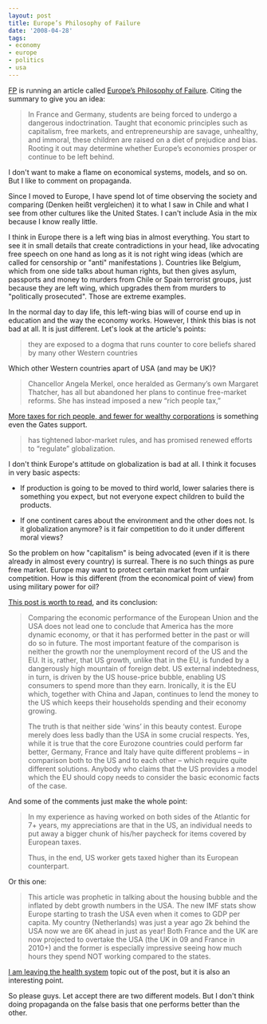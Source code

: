 ```yaml
---
layout: post
title: Europe’s Philosophy of Failure
date: '2008-04-28'
tags:
- economy
- europe
- politics
- usa
---
```


[FP][1] is running an article called [Europe’s Philosophy of Failure][1]. Citing the summary to give you an idea:

> In France and Germany, students are being forced to undergo a dangerous indoctrination. Taught that economic principles such as capitalism, free markets, and entrepreneurship are savage, unhealthy, and immoral, these children are raised on a diet of prejudice and bias. Rooting it out may determine whether Europe’s economies prosper or continue to be left behind.

I don't want to make a flame on economical systems, models, and so on. But I like to comment on propaganda.

Since I moved to Europe, I have spend lot of time observing the society and comparing (Denken heißt vergleichen) it to what I saw in Chile and what I see from other cultures like the United States. I can't include Asia in the mix because I know really little.

I think in Europe there is a left wing bias in almost everything. You start to see it in small details that create contradictions in your head, like advocating free speech on one hand as long as it is not right wing ideas (which are called for censorship or "anti" manifestations ). Countries like Belgium, which from one side talks about human rights, but then gives asylum, passports and money to murders from Chile or Spain terrorist groups, just because they are left wing, which upgrades them from murders to "politically prosecuted". Those are extreme examples.

In the normal day to day life, this left-wing bias will of course end up in education and the way the economy works. However, I think this bias is not bad at all. It is just different. Let's look at the article's points:

> they are exposed to a dogma that runs counter to core beliefs shared by many other Western countries

Which other Western countries apart of USA (and may be UK)?

> Chancellor Angela Merkel, once heralded as Germany’s own Margaret Thatcher, has all but abandoned her plans to continue free-market reforms. She has instead imposed a new “rich people tax,”

[More taxes for rich people, and fewer for wealthy corporations][4] is something even the Gates support.

> has tightened labor-market rules, and has promised renewed efforts to “regulate” globalization.

I don't think Europe's attitude on globalization is bad at all. I think it focuses in very basic aspects:

* If production is going to be moved to third world, lower salaries there is something you expect, but not everyone expect children to build the products.

* If one continent cares about the environment and the other does not. Is it globalization anymore? is it fair competition to do it under different moral views?

So the problem on how "capitalism" is being advocated (even if it is there already in almost every country) is surreal. There is no such things as pure free market. Europe may want to protect certain market from unfair competition. How is this different (from the economical point of view) from using military power for oil?

[This post is worth to read][5], and its conclusion:

> Comparing the economic performance of the European Union and the USA does not lead one to conclude that America has the more dynamic economy, or that it has performed better in the past or will do so in future. The most important feature of the comparison is neither the growth nor the unemployment record of the US and the EU. It is, rather, that US growth, unlike that in the EU, is funded by a dangerously high mountain of foreign debt. US external indebtedness, in turn, is driven by the US house-price bubble, enabling US consumers to spend more than they earn. Ironically, it is the EU which, together with China and Japan, continues to lend the money to the US which keeps their households spending and their economy growing.  
>   
> The truth is that neither side ‘wins’ in this beauty contest. Europe merely does less badly than the USA in some crucial respects. Yes, while it is true that the core Eurozone countries could perform far better, Germany, France and Italy have quite different problems – in comparison both to the US and to each other – which require quite different solutions. Anybody who claims that the US provides a model which the EU should copy needs to consider the basic economic facts of the case.

And some of the comments just make the whole point:

> In my experience as having worked on both sides of the Atlantic for 7+ years, my appreciations are that in the US, an individual needs to put away a bigger chunk of his/her paycheck for items covered by European taxes.  
>   
> Thus, in the end, US worker gets taxed higher than its European counterpart.

Or this one:

> This article was prophetic in talking about the housing bubble and the inflated by debt growth numbers in the USA. The new IMF stats show Europe starting to trash the USA even when it comes to GDP per capita. My country (Netherlands) was just a year ago 2k behind the USA now we are 6K ahead in just as year! Both France and the UK are now projected to overtake the USA (the UK in 09 and France in 2010+) and the former is especially impressive seeing how much hours they spend NOT working compared to the states.

[I am leaving the health system][6] topic out of the post, but it is also an interesting point.

So please guys. Let accept there are two different models. But I don't think doing propaganda on the false basis that one performs better than the other.

[1]: http://www.foreignpolicy.com/story/cms.php?story_id=4095&amp;amp;page=0  
[2]: http://www.foreignpolicy.com  
[3]: http://www.usatoday.com/money/industries/technology/2003-01-12-gates_x.htm  
[4]: http://mjperry.blogspot.com/2008/02/rich-individuals-should-pay-more-taxes.html  
[5]: http://www.taurillon.org/Europe-vs-USA-Whose-Economy-Wins  
[6]: http://en.wikipedia.org/wiki/Sicko  
[7]: http://en.wikipedia.org/wiki/Creationism

